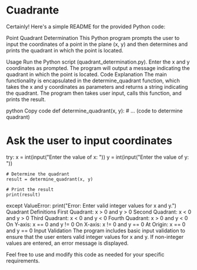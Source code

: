 # Cuadrante

Certainly! Here's a simple README for the provided Python code:

Point Quadrant Determination
This Python program prompts the user to input the coordinates of a point in the plane (x, y) and then determines and prints the quadrant in which the point is located.

Usage
Run the Python script (quadrant_determination.py).
Enter the x and y coordinates as prompted.
The program will output a message indicating the quadrant in which the point is located.
Code Explanation
The main functionality is encapsulated in the determine_quadrant function, which takes the x and y coordinates as parameters and returns a string indicating the quadrant. The program then takes user input, calls this function, and prints the result.

python
Copy code
def determine_quadrant(x, y):
    # ... (code to determine quadrant)

# Ask the user to input coordinates
try:
    x = int(input("Enter the value of x: "))
    y = int(input("Enter the value of y: "))
    
    # Determine the quadrant
    result = determine_quadrant(x, y)
    
    # Print the result
    print(result)

except ValueError:
    print("Error: Enter valid integer values for x and y.")
Quadrant Definitions
First Quadrant: x > 0 and y > 0
Second Quadrant: x < 0 and y > 0
Third Quadrant: x < 0 and y < 0
Fourth Quadrant: x > 0 and y < 0
On Y-axis: x == 0 and y != 0
On X-axis: x != 0 and y == 0
At Origin: x == 0 and y == 0
Input Validation
The program includes basic input validation to ensure that the user enters valid integer values for x and y. If non-integer values are entered, an error message is displayed.

Feel free to use and modify this code as needed for your specific requirements.
